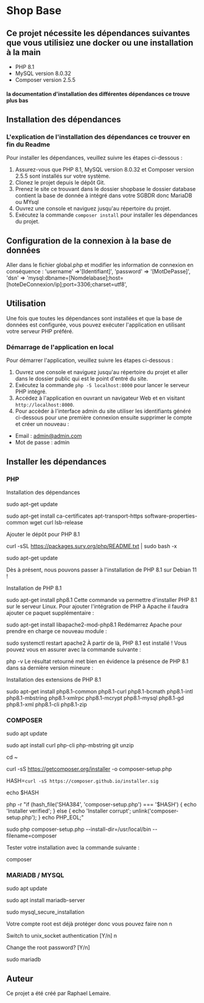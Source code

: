# Shop Base

## Ce projet nécessite les dépendances suivantes que vous utilisiez une docker ou une installation à la main 

- PHP 8.1
- MySQL version 8.0.32
- Composer version 2.5.5
#### la documentation d'installation des différentes dépendances ce trouve plus bas

## Installation des dépendances
### L'explication de l'installation des dépendances ce trouver en fin du Readme 
Pour installer les dépendances, veuillez suivre les étapes ci-dessous :
1. Assurez-vous que PHP 8.1, MySQL version 8.0.32 et Composer version 2.5.5 sont installés sur votre système.
2. Clonez le projet depuis le dépôt Git.
3. Prenez le site ce trouvant dans le dossier shopbase le dossier database contient la base de donnée à intégré dans votre SGBDR donc MariaDB ou MYsql
4. Ouvrez une console et naviguez jusqu'au répertoire du projet.
5. Exécutez la commande `composer install` pour installer les dépendances du projet.


## Configuration de la connexion à la base de données
Aller dans le fichier global.php et modifier les information de connexion en conséquence :
        'username' =>'[Identifiant]',
        'password' => '[MotDePasse]',
        'dsn' => 'mysql:dbname=[Nomdelabase];host=[hoteDeConnexion/ip];port=3306;charset=utf8',

## Utilisation
Une fois que toutes les dépendances sont installées et que la base de données est configurée, vous pouvez exécuter l'application en utilisant votre serveur PHP préféré.

### Démarrage de l'application en local
Pour démarrer l'application, veuillez suivre les étapes ci-dessous :
1. Ouvrez une console et naviguez jusqu'au répertoire du projet et aller dans le dossier public qui est le point d'entré du site.
2. Exécutez la commande `php -S localhost:8000` pour lancer le serveur PHP intégré.
3. Accédez à l'application en ouvrant un navigateur Web et en visitant `http://localhost:8000`.
4. Pour accèder à l'interface admin du site utiliser les identifiants généré ci-dessous pour une première connexion ensuite supprimer le compte et créer un nouveau :
- Email : admin@admin.com
- Mot de passe : admin

## Installer les dépendances

### PHP

Installation des dépendances

sudo apt-get update

sudo apt-get install ca-certificates apt-transport-https software-properties-common wget curl lsb-release

Ajouter le dépôt pour PHP 8.1

curl -sSL https://packages.sury.org/php/README.txt | sudo bash -x

sudo apt-get update

Dès à présent, nous pouvons passer à l'installation de PHP 8.1 sur Debian 11 !

Installation de PHP 8.1


sudo apt-get install php8.1
Cette commande va permettre d'installer PHP 8.1 sur le serveur Linux. Pour ajouter l'intégration de PHP à Apache il faudra ajouter ce paquet supplémentaire :

sudo apt-get install libapache2-mod-php8.1
Redémarrez Apache pour prendre en charge ce nouveau module :

sudo systemctl restart apache2
À partir de là, PHP 8.1 est installé ! Vous pouvez vous en assurer avec la commande suivante :

php -v
Le résultat retourné met bien en évidence la présence de PHP 8.1 dans sa dernière version mineure :

Installation des extensions de PHP 8.1

sudo apt-get install php8.1-common php8.1-curl php8.1-bcmath php8.1-intl php8.1-mbstring php8.1-xmlrpc php8.1-mcrypt php8.1-mysql php8.1-gd php8.1-xml php8.1-cli php8.1-zip

### COMPOSER

sudo apt update

sudo apt install curl php-cli php-mbstring git unzip

cd ~

curl -sS https://getcomposer.org/installer -o composer-setup.php

HASH=`curl -sS https://composer.github.io/installer.sig`

echo $HASH

php -r "if (hash_file('SHA384', 'composer-setup.php') === '$HASH') { echo 'Installer verified'; } else { echo 'Installer corrupt'; unlink('composer-setup.php'); } echo PHP_EOL;"

sudo php composer-setup.php --install-dir=/usr/local/bin --filename=composer

Tester votre installation avec la commande suivante :

composer

### MARIADB / MYSQL

sudo apt update

sudo apt install mariadb-server

sudo mysql_secure_installation

Votre compte root est déjà protéger donc vous pouvez faire non n

Switch to unix_socket authentication [Y/n] n

Change the root password? [Y/n]

sudo mariadb
## Auteur
Ce projet a été créé par Raphael Lemaire.
